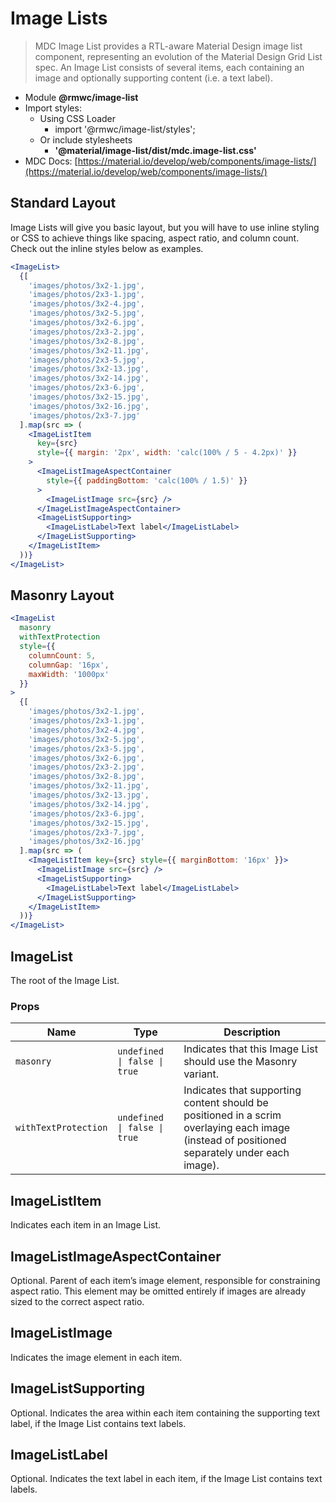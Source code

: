 # Image Lists

> MDC Image List provides a RTL-aware Material Design image list component, representing an evolution of the Material Design Grid List spec. An Image List consists of several items, each containing an image and optionally supporting content (i.e. a text label).

- Module **@rmwc/image-list**
- Import styles:
  - Using CSS Loader
    - import '@rmwc/image-list/styles';
  - Or include stylesheets
    - **'@material/image-list/dist/mdc.image-list.css'**
- MDC Docs: [https://material.io/develop/web/components/image-lists/](https://material.io/develop/web/components/image-lists/)

## Standard Layout

Image Lists will give you basic layout, but you will have to use inline styling or CSS to achieve things like spacing, aspect ratio, and column count. Check out the inline styles below as examples.

```jsx
<ImageList>
  {[
    'images/photos/3x2-1.jpg',
    'images/photos/2x3-1.jpg',
    'images/photos/3x2-4.jpg',
    'images/photos/3x2-5.jpg',
    'images/photos/3x2-6.jpg',
    'images/photos/2x3-2.jpg',
    'images/photos/3x2-8.jpg',
    'images/photos/3x2-11.jpg',
    'images/photos/2x3-5.jpg',
    'images/photos/3x2-13.jpg',
    'images/photos/3x2-14.jpg',
    'images/photos/2x3-6.jpg',
    'images/photos/3x2-15.jpg',
    'images/photos/3x2-16.jpg',
    'images/photos/2x3-7.jpg'
  ].map(src => (
    <ImageListItem
      key={src}
      style={{ margin: '2px', width: 'calc(100% / 5 - 4.2px)' }}
    >
      <ImageListImageAspectContainer
        style={{ paddingBottom: 'calc(100% / 1.5)' }}
      >
        <ImageListImage src={src} />
      </ImageListImageAspectContainer>
      <ImageListSupporting>
        <ImageListLabel>Text label</ImageListLabel>
      </ImageListSupporting>
    </ImageListItem>
  ))}
</ImageList>
```

## Masonry Layout

```jsx
<ImageList
  masonry
  withTextProtection
  style={{
    columnCount: 5,
    columnGap: '16px',
    maxWidth: '1000px'
  }}
>
  {[
    'images/photos/3x2-1.jpg',
    'images/photos/2x3-1.jpg',
    'images/photos/3x2-4.jpg',
    'images/photos/3x2-5.jpg',
    'images/photos/2x3-5.jpg',
    'images/photos/3x2-6.jpg',
    'images/photos/2x3-2.jpg',
    'images/photos/3x2-8.jpg',
    'images/photos/3x2-11.jpg',
    'images/photos/3x2-13.jpg',
    'images/photos/3x2-14.jpg',
    'images/photos/2x3-6.jpg',
    'images/photos/3x2-15.jpg',
    'images/photos/2x3-7.jpg',
    'images/photos/3x2-16.jpg'
  ].map(src => (
    <ImageListItem key={src} style={{ marginBottom: '16px' }}>
      <ImageListImage src={src} />
      <ImageListSupporting>
        <ImageListLabel>Text label</ImageListLabel>
      </ImageListSupporting>
    </ImageListItem>
  ))}
</ImageList>
```

## ImageList
The root of the Image List.

### Props

| Name | Type | Description |
|------|------|-------------|
| `masonry` | `undefined \| false \| true` | Indicates that this Image List should use the Masonry variant. |
| `withTextProtection` | `undefined \| false \| true` | Indicates that supporting content should be positioned in a scrim overlaying each image (instead of positioned separately under each image). |


## ImageListItem
Indicates each item in an Image List.



## ImageListImageAspectContainer
Optional. Parent of each item’s image element, responsible for constraining aspect ratio. This element may be omitted entirely if images are already sized to the correct aspect ratio.



## ImageListImage
Indicates the image element in each item.



## ImageListSupporting
Optional. Indicates the area within each item containing the supporting text label, if the Image List contains text labels.



## ImageListLabel
Optional. Indicates the text label in each item, if the Image List contains text labels.



